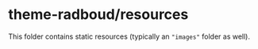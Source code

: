 # theme-radboud/resources

This folder contains static resources (typically an `"images"` folder as well).
